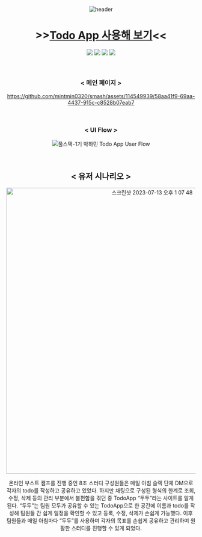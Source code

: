 <div align="center">
  
  ![header](https://capsule-render.vercel.app/api?type=waving&text=TodoApp&height=250&fontColor=FFFFFF&fontSize=60&fontAlignY=40&color=timeGradient)
  
# >>[Todo App 사용해 보기](https://mintmin0320.github.io/Todo_App/)<<

<div>
  <img src="https://img.shields.io/badge/JavaScript-F7DF1E?style=for-the-badge&logo=JavaScript&logoColor=white"/>  
  <img src="https://img.shields.io/badge/Redux-764ABC?style=for-the-badge&logo=Redux&logoColor=white"/>
  <img src="https://img.shields.io/badge/React Router-CA4245?style=for-the-badge&logo=React Router&logoColor=white"/>  
  <img src="https://img.shields.io/badge/styledcomponents-DB7093?style=for-the-badge&logo=styledcomponents&logoColor=white"/> 
</div>
<br/>
<br/>

### < 메인 페이지 >

https://github.com/mintmin0320/smash/assets/114549939/58aa41f9-69aa-4437-915c-c8528b07eab7

<br/>

### < UI Flow >

![풀스택-1기  박하민 Todo App User Flow](https://github.com/mintmin0320/Todo_App/assets/114549939/e6c5c885-b61d-455c-9276-1974653b2971)

<br/>

## < 유저 시나리오 >

<img width="760" alt="스크린샷 2023-07-13 오후 1 07 48" src="https://github.com/mintmin0320/Todo_App/assets/114549939/3d6a12c5-88fd-41d3-847b-72486effbec5">

온라인 부스트 캠프를 진행 중인 8조 스터디 구성원들은 매일 아침 슬랙 단체 DM으로 각자의 todo를 작성하고 공유하고 있었다. 하지만 채팅으로 구성된 형식의 한계로 조회, 수정, 삭제 등의 관리 부분에서 불편함을 겪던 중 TodoApp “두두”라는 사이트를 알게 된다. “두두”는 팀원 모두가 공유할 수 있는 TodoApp으로 한 공간에 이름과 todo를 작성해 팀원들 간 쉽게 일정을 확인할 수 있고 등록, 수정, 삭제가 손쉽게 가능했다. 이후 팀원들과 매일 아침마다 “두두”를 사용하며 각자의 목표를 손쉽게 공유하고 관리하며 원활한 스터디를 진행할 수 있게 되었다.
</div>
